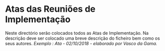 # Atas das Reuniões de Implementação
Neste directório serão colocados todos as Atas de Implementação.
Na descrição deve ser colocado uma breve descrição do ficheiro bem como os seus autores.
 *Exemplo : Ata - 02/10/2018 - elaborado por Vasco da Gama.*
